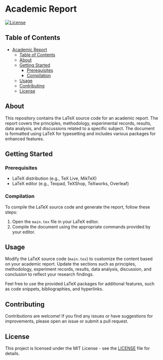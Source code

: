 # Academic Report

[![License](https://img.shields.io/badge/License-MIT-blue.svg)](LICENSE)

## Table of Contents
- [Academic Report](#academic-report)
  - [Table of Contents](#table-of-contents)
  - [About](#about)
  - [Getting Started](#getting-started)
    - [Prerequisites](#prerequisites)
    - [Compilation](#compilation)
  - [Usage](#usage)
  - [Contributing](#contributing)
  - [License](#license)

## About
This repository contains the LaTeX source code for an academic report. The report covers the principles, methodology, experimental records, results, data analysis, and discussions related to a specific subject. The document is formatted using LaTeX for typesetting and includes various packages for enhanced features.

## Getting Started
### Prerequisites
- LaTeX distribution (e.g., TeX Live, MikTeX)
- LaTeX editor (e.g., Texpad, TeXShop, TeXworks, Overleaf)

### Compilation
To compile the LaTeX source code and generate the report, follow these steps:
1. Open the `main.tex` file in your LaTeX editor.
2. Compile the document using the appropriate commands provided by your editor.

## Usage
Modify the LaTeX source code (`main.tex`) to customize the content based on your academic report. Update the sections such as principles, methodology, experiment records, results, data analysis, discussion, and conclusion to reflect your research findings.

Feel free to use the provided LaTeX packages for additional features, such as code snippets, bibliographies, and hyperlinks.

## Contributing
Contributions are welcome! If you find any issues or have suggestions for improvements, please open an issue or submit a pull request.

## License
This project is licensed under the MIT License - see the [LICENSE](LICENSE) file for details.